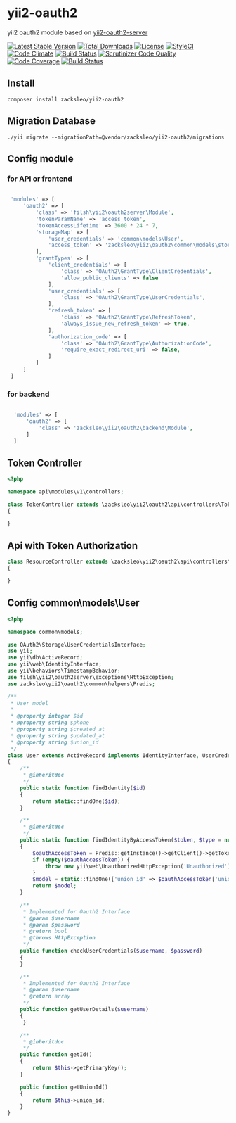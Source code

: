 # yii2-oauth2

yii2 oauth2 module based on [yii2-oauth2-server](https://github.com/Filsh/yii2-oauth2-server)


[![Latest Stable Version](https://poser.pugx.org/zacksleo/yii2-oauth2/version)](https://packagist.org/packages/zacksleo/yii2-oauth2)
[![Total Downloads](https://poser.pugx.org/zacksleo/yii2-oauth2/downloads)](https://packagist.org/packages/zacksleo/yii2-oauth2)
[![License](https://poser.pugx.org/zacksleo/yii2-oauth2/license)](https://packagist.org/packages/zacksleo/yii2-oauth2)
[![StyleCI](https://styleci.io/repos/117953253/shield?branch=master)](https://styleci.io/repos/117953253)
[![Code Climate](https://img.shields.io/codeclimate/github/zacksleo/yii2-oauth2.svg)]()
[![Build Status](https://travis-ci.org/zacksleo/yii2-oauth2.svg?branch=master)](https://travis-ci.org/zacksleo/yii2-oauth2)
[![Scrutinizer Code Quality](https://scrutinizer-ci.com/g/zacksleo/yii2-oauth2/badges/quality-score.png?b=master)](https://scrutinizer-ci.com/zacksleo/yii2-oauth2/?branch=master)
[![Code Coverage](https://scrutinizer-ci.com/g/zacksleo/yii2-oauth2/badges/coverage.png?b=master)](https://scrutinizer-ci.com/g/zacksleo/yii2-oauth2/?branch=master)
[![Build Status](https://scrutinizer-ci.com/g/zacksleo/yii2-oauth2/badges/build.png?b=master)](https://scrutinizer-ci.com/g/zacksleo/yii2-oauth2/build-status/master)


## Install

```
composer install zacksleo/yii2-oauth2

```

## Migration Database


```
./yii migrate --migrationPath=@vendor/zacksleo/yii2-oauth2/migrations

```

## Config module

### for API or frontend

```php

 'modules' => [
     'oauth2' => [
         'class' => 'filsh\yii2\oauth2server\Module',
         'tokenParamName' => 'access_token',
         'tokenAccessLifetime' => 3600 * 24 * 7,
         'storageMap' => [
             'user_credentials' => 'common\models\User',
             'access_token' => 'zacksleo\yii2\oauth2\common\models\storage\AccessToken',
         ],
         'grantTypes' => [
             'client_credentials' => [
                 'class' => 'OAuth2\GrantType\ClientCredentials',
                 'allow_public_clients' => false
             ],
             'user_credentials' => [
                 'class' => 'OAuth2\GrantType\UserCredentials',
             ],
             'refresh_token' => [
                 'class' => 'OAuth2\GrantType\RefreshToken',
                 'always_issue_new_refresh_token' => true,
             ],
             'authorization_code' => [
                 'class' => 'OAuth2\GrantType\AuthorizationCode',
                 'require_exact_redirect_uri' => false,
             ]
         ]
     ]
 ]

```

### for backend

```php

  'modules' => [
      'oauth2' => [
          'class' => 'zacksleo\yii2\oauth2\backend\Module',
      ]
  ]

```

## Token Controller

```php
<?php

namespace api\modules\v1\controllers;

class TokenController extends \zacksleo\yii2\oauth2\api\controllers\TokenController
{

}

```

## Api with Token Authorization

```php
class ResourceController extends \zacksleo\yii2\oauth2\api\controllers\Oauth2Controller 
{

}

```

## Config common\models\User

```php
<?php

namespace common\models;

use OAuth2\Storage\UserCredentialsInterface;
use yii;
use yii\db\ActiveRecord;
use yii\web\IdentityInterface;
use yii\behaviors\TimestampBehavior;
use filsh\yii2\oauth2server\exceptions\HttpException;
use zacksleo\yii2\oauth2\common\helpers\Predis;

/**
 * User model
 *
 * @property integer $id
 * @property string $phone
 * @property string $created_at
 * @property string $updated_at
 * @property string $union_id
 */
class User extends ActiveRecord implements IdentityInterface, UserCredentialsInterface
{
    /**
     * @inheritdoc
     */
    public static function findIdentity($id)
    {
        return static::findOne($id);
    }

    /**
     * @inheritdoc
     */
    public static function findIdentityByAccessToken($token, $type = null)
    {
        $oauthAccessToken = Predis::getInstance()->getClient()->getToken($token);
        if (empty($oauthAccessToken)) {
            throw new yii\web\UnauthorizedHttpException('Unauthorized');
        }
        $model = static::findOne(['union_id' => $oauthAccessToken['union_id']]);
        return $model;
    }

    /**
     * Implemented for Oauth2 Interface
     * @param $username
     * @param $password
     * @return bool
     * @throws HttpException
     */
    public function checkUserCredentials($username, $password)
    {
    }

    /**
     * Implemented for Oauth2 Interface
     * @param $username
     * @return array
     */
    public function getUserDetails($username)
    {
     }

    /**
     * @inheritdoc
     */
    public function getId()
    {
        return $this->getPrimaryKey();
    }

    public function getUnionId()
    {
        return $this->union_id;
    }
}

```

